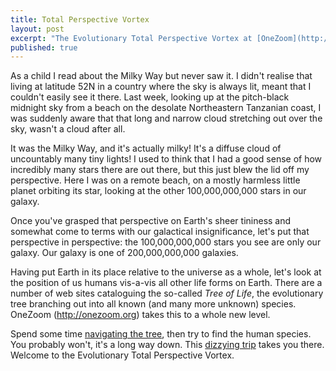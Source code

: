 ```yaml
---
title: Total Perspective Vortex
layout: post
excerpt: "The Evolutionary Total Perspective Vortex at [OneZoom](http://onezoom.org)."
published: true
---
```


As a child I read about the Milky Way but never saw it.  I didn't 
realise that living at latitude 52N in a country where the sky is
always lit, meant that I couldn't easily see it there.
Last week, looking up at the pitch-black midnight sky from a beach
on the desolate Northeastern Tanzanian coast, I was suddenly aware that
that long and narrow cloud stretching out over the sky, wasn't a cloud
after all.

It was the Milky Way, and it's actually milky!  It's a diffuse cloud
of uncountably many tiny lights!  I used to think that I had a good
sense of how incredibly many stars there are out there, but this
just blew the lid off my perspective.  Here I was on a remote beach,
on a mostly harmless little planet orbiting its star, looking at the
other 100,000,000,000 stars in our galaxy.

Once you've grasped that perspective on Earth's sheer tininess 
and somewhat come to terms with our galactical insignificance, let's
put that perspective in perspective: the 100,000,000,000 stars
you see are only our galaxy.  Our galaxy is one of 200,000,000,000
galaxies.

Having put Earth in its place relative to the universe as a whole,
let's look at the position of us humans vis-a-vis all other life forms
on Earth.  There are a number of web sites cataloguing the so-called
*Tree of Life*, the evolutionary tree branching out into all known
(and many more unknown) species.  OneZoom (<http://onezoom.org>) takes 
this to a whole new level.

Spend some time [navigating the tree](http://www.onezoom.org/life.html),
then try to find the human species.  You probably won't, it's a long way
down.  This [dizzying trip](http://www.onezoom.org/life.html) takes you
there.  Welcome to the Evolutionary Total Perspective Vortex.

